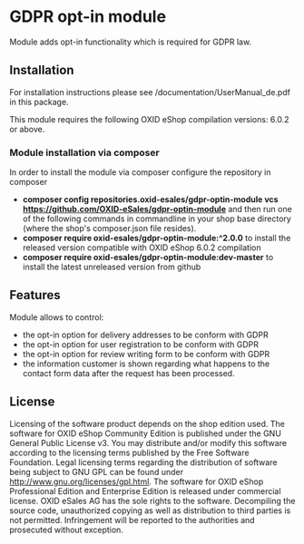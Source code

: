 GDPR opt-in module
==================

Module adds opt-in functionality which is required for GDPR law.

## Installation

For installation instructions please see /documentation/UserManual_de.pdf in this package. 

This module requires the following OXID eShop compilation versions: 6.0.2 or above.

### Module installation via composer

In order to install the module via composer configure the repository in composer
* **composer config repositories.oxid-esales/gdpr-optin-module vcs https://github.com/OXID-eSales/gdpr-optin-module**
and then run one of the following commands in commandline in your shop base directory 
(where the shop's composer.json file resides).
* **composer require oxid-esales/gdpr-optin-module:^2.0.0** to install the released version compatible with OXID eShop 6.0.2 compilation
* **composer require oxid-esales/gdpr-optin-module:dev-master** to install the latest unreleased version from github

## Features

Module allows to control:
* the opt-in option for delivery addresses to be conform with GDPR
* the opt-in option for user registration to be conform with GDPR
* the opt-in option for review writing form to be conform with GDPR
* the information customer is shown regarding what happens to the contact form data 
  after the request has been processed. 

## License

Licensing of the software product depends on the shop edition used.
The software for OXID eShop Community Edition is published under the GNU General Public License v3.
You may distribute and/or modify this software according to the licensing terms published by the Free
Software Foundation. Legal licensing terms regarding the distribution of software being subject to GNU
GPL can be found under http://www.gnu.org/licenses/gpl.html.
The software for OXID eShop Professional Edition and Enterprise Edition is released under commercial
license. OXID eSales AG has the sole rights to the software. Decompiling the source code, unauthorized
copying as well as distribution to third parties is not permitted. Infringement will be reported to the
authorities and prosecuted without exception.
